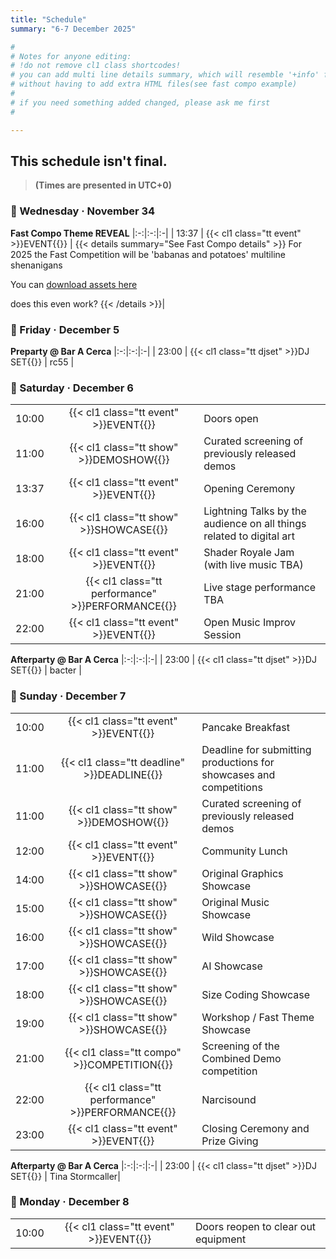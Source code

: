 ```yaml
---
title: "Schedule"
summary: "6-7 December 2025"

#
# Notes for anyone editing:
# !do not remove cl1 class shortcodes!
# you can add multi line details summary, which will resemble '+info' from last year
# without having to add extra HTML files(see fast compo example)
#
# if you need something added changed, please ask me first
#

---
```


## This schedule isn't final.

> **(Times are presented in UTC+0)**


### 📅 Wednesday · November 34 

**Fast Compo Theme REVEAL**
|:-:|:-:|:-|
| 13:37 | {{< cl1 class="tt event" >}}EVENT{{</cl1>}} | {{< details summary="See Fast Compo details" >}}
For 2025 the Fast Competition will be 'babanas and potatoes'
multiline shenanigans

You can [download assets here](https://drive.google.com/somethingsomethingfails)

does this even work?
{{< /details >}}| 

### 📅 Friday · December 5 

**Preparty @ Bar A Cerca**
|:-:|:-:|:-|
| 23:00 | {{< cl1 class="tt djset" >}}DJ SET{{</cl1>}} | rc55 | 

### 📅 Saturday · December 6

| | | |
|:-:|:-:|:-|
| 10:00 | {{< cl1 class="tt event" >}}EVENT{{</cl1>}} | Doors open| 
| 11:00 | {{< cl1 class="tt show" >}}DEMOSHOW{{</cl1>}} | Curated screening of previously released demos |
| 13:37 | {{< cl1 class="tt event" >}}EVENT{{</cl1>}} | Opening Ceremony|
| 16:00 | {{< cl1 class="tt show" >}}SHOWCASE{{</cl1>}} | Lightning Talks by the audience on all things related to digital art|
| 18:00 | {{< cl1 class="tt event" >}}EVENT{{</cl1>}} | Shader Royale Jam (with live music TBA) |
| 21:00 | {{< cl1 class="tt performance" >}}PERFORMANCE{{</cl1>}} | Live stage performance TBA |
| 22:00 | {{< cl1 class="tt event" >}}EVENT{{</cl1>}} | Open Music Improv Session|

**Afterparty @ Bar A Cerca**
|:-:|:-:|:-|
| 23:00 | {{< cl1 class="tt djset" >}}DJ SET{{</cl1>}} | bacter |

### 📅 Sunday · December 7

| | | |
|:-:|:-:|:-|
| 10:00 | {{< cl1 class="tt event" >}}EVENT{{</cl1>}} | Pancake Breakfast|
| 11:00 | {{< cl1 class="tt deadline" >}}DEADLINE{{</cl1>}} | Deadline for submitting productions for showcases and competitions |
| 11:00 | {{< cl1 class="tt show" >}}DEMOSHOW{{</cl1>}} | Curated screening of previously released demos|
| 12:00 | {{< cl1 class="tt event" >}}EVENT{{</cl1>}} | Community Lunch|
| 14:00 | {{< cl1 class="tt show" >}}SHOWCASE{{</cl1>}} | Original Graphics Showcase|
| 15:00 | {{< cl1 class="tt show" >}}SHOWCASE{{</cl1>}} | Original Music Showcase|
| 16:00 | {{< cl1 class="tt show" >}}SHOWCASE{{</cl1>}} | Wild Showcase|
| 17:00 | {{< cl1 class="tt show" >}}SHOWCASE{{</cl1>}} | AI Showcase|
| 18:00 | {{< cl1 class="tt show" >}}SHOWCASE{{</cl1>}} | Size Coding Showcase|
| 19:00 | {{< cl1 class="tt show" >}}SHOWCASE{{</cl1>}} | Workshop / Fast Theme Showcase|
| 21:00 | {{< cl1 class="tt compo" >}}COMPETITION{{</cl1>}} | Screening of the Combined Demo competition|
| 22:00 | {{< cl1 class="tt performance" >}}PERFORMANCE{{</cl1>}} | Narcisound|
| 23:00 | {{< cl1 class="tt event" >}}EVENT{{</cl1>}} | Closing Ceremony and Prize Giving|

**Afterparty @ Bar A Cerca** 
|:-:|:-:|:-|
| 23:00 | {{< cl1 class="tt djset" >}}DJ SET{{</cl1>}} | Tina Stormcaller|

### 📅 Monday · December 8

||||
|:-:|:-:|:-|
| 10:00 | {{< cl1 class="tt event" >}}EVENT{{</cl1>}}| Doors reopen to clear out equipment|
